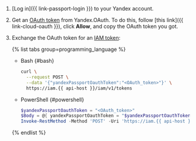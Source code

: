 1. [Log in]({{ link-passport-login }}) to your Yandex account.
1. Get an [OAuth token](../../iam/concepts/authorization/oauth-token.md) from Yandex.OAuth. To do this, follow [this link]({{ link-cloud-oauth }}), click **Allow**, and copy the OAuth token you got.
1. Exchange the OAuth token for an [IAM token](../../iam/concepts/authorization/iam-token.md):

   {% list tabs group=programming_language %}
   
    - Bash {#bash}

      ```bash
      curl \
        --request POST \
        --data '{"yandexPassportOauthToken":"<OAuth_token>"}' \
        https://iam.{{ api-host }}/iam/v1/tokens
      ```

    - PowerShell {#powershell}

      ```powershell
      $yandexPassportOauthToken = "<OAuth_token>"
      $Body = @{ yandexPassportOauthToken = "$yandexPassportOauthToken" } | ConvertTo-Json -Compress
      Invoke-RestMethod -Method 'POST' -Uri 'https://iam.{{ api-host }}/iam/v1/tokens' -Body $Body -ContentType 'Application/json' | Select-Object -ExpandProperty iamToken
      ```

   {% endlist %}